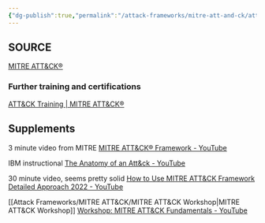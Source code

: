 ```yaml
---
{"dg-publish":true,"permalink":"/attack-frameworks/mitre-att-and-ck/att-and-ck-resources/"}
---
```


## SOURCE
[MITRE ATT&CK®](https://attack.mitre.org/)
### Further training and certifications
[ATT&CK Training | MITRE ATT&CK®](https://attack.mitre.org/resources/training/)

## Supplements

3 minute video from MITRE
[MITRE ATT&CK® Framework - YouTube](https://www.youtube.com/watch?v=Yxv1suJYMI8)

IBM instructional
[The Anatomy of an Att&ck - YouTube](https://www.youtube.com/watch?v=2icKi2q6NS4)

30 minute video, seems pretty solid
[How to Use MITRE ATT&CK Framework Detailed Approach 2022 - YouTube](https://www.youtube.com/watch?v=huPMWB-gCsY)

[[Attack Frameworks/MITRE ATT&CK/MITRE ATT&CK Workshop\|MITRE ATT&CK Workshop]]
[Workshop: MITRE ATT&CK Fundamentals - YouTube](https://www.youtube.com/watch?v=1cCt2XZr2ms)